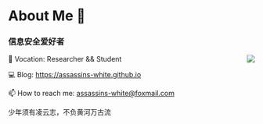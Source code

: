# About Me 👋

### 信息安全爱好者


<img align="right" src="https://github-readme-stats.vercel.app/api?username=Assassins-white&count_private=true&show_icons=true&hide=prs&theme=radical" />

📖 Vocation: Researcher && Student

💻 Blog: https://assassins-white.github.io

📫 How to reach me: assassins-white@foxmail.com

少年须有凌云志，不负黄河万古流
